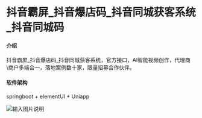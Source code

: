 # 抖音霸屏_抖音爆店码_抖音同城获客系统_抖音同城码

#### 介绍
抖音霸屏_抖音爆店码_抖音同城获客系统，官方接口，AI智能视频创作，代理商\商户多端合一，落地案例数十家，限量招募合作伙伴。

#### 软件架构
springboot + elementUI + Uniapp


![输入图片说明](https://images.gitee.com/uploads/images/2021/0705/135923_fef8180a_344794.png "ma.png")

